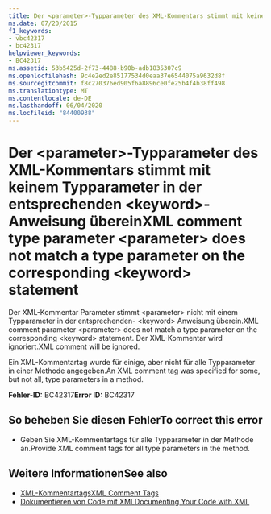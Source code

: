 ```yaml
---
title: Der <parameter>-Typparameter des XML-Kommentars stimmt mit keinem Typparameter in der entsprechenden <keyword>-Anweisung überein
ms.date: 07/20/2015
f1_keywords:
- vbc42317
- bc42317
helpviewer_keywords:
- BC42317
ms.assetid: 53b5425d-2f73-4488-b90b-adb1835307c9
ms.openlocfilehash: 9c4e2ed2e85177534d0eaa37e6544075a9632d8f
ms.sourcegitcommit: f8c270376ed905f6a8896ce0fe25b4f4b38ff498
ms.translationtype: MT
ms.contentlocale: de-DE
ms.lasthandoff: 06/04/2020
ms.locfileid: "84400938"
---
```

# <a name="xml-comment-type-parameter-parameter-does-not-match-a-type-parameter-on-the-corresponding-keyword-statement"></a><span data-ttu-id="491b2-102">Der \<parameter>-Typparameter des XML-Kommentars stimmt mit keinem Typparameter in der entsprechenden \<keyword>-Anweisung überein</span><span class="sxs-lookup"><span data-stu-id="491b2-102">XML comment type parameter \<parameter> does not match a type parameter on the corresponding \<keyword> statement</span></span>
<span data-ttu-id="491b2-103">Der XML-Kommentar Parameter stimmt \<parameter> nicht mit einem Typparameter in der entsprechenden- \<keyword> Anweisung überein.</span><span class="sxs-lookup"><span data-stu-id="491b2-103">XML comment parameter \<parameter> does not match a type parameter on the corresponding \<keyword> statement.</span></span> <span data-ttu-id="491b2-104">Der XML-Kommentar wird ignoriert.</span><span class="sxs-lookup"><span data-stu-id="491b2-104">XML comment will be ignored.</span></span>  
  
 <span data-ttu-id="491b2-105">Ein XML-Kommentartag wurde für einige, aber nicht für alle Typparameter in einer Methode angegeben.</span><span class="sxs-lookup"><span data-stu-id="491b2-105">An XML comment tag was specified for some, but not all, type parameters in a method.</span></span>  
  
 <span data-ttu-id="491b2-106">**Fehler-ID:** BC42317</span><span class="sxs-lookup"><span data-stu-id="491b2-106">**Error ID:** BC42317</span></span>  
  
## <a name="to-correct-this-error"></a><span data-ttu-id="491b2-107">So beheben Sie diesen Fehler</span><span class="sxs-lookup"><span data-stu-id="491b2-107">To correct this error</span></span>  
  
- <span data-ttu-id="491b2-108">Geben Sie XML-Kommentartags für alle Typparameter in der Methode an.</span><span class="sxs-lookup"><span data-stu-id="491b2-108">Provide XML comment tags for all type parameters in the method.</span></span>  
  
## <a name="see-also"></a><span data-ttu-id="491b2-109">Weitere Informationen</span><span class="sxs-lookup"><span data-stu-id="491b2-109">See also</span></span>

- [<span data-ttu-id="491b2-110">XML-Kommentartags</span><span class="sxs-lookup"><span data-stu-id="491b2-110">XML Comment Tags</span></span>](../language-reference/xmldoc/index.md)
- [<span data-ttu-id="491b2-111">Dokumentieren von Code mit XML</span><span class="sxs-lookup"><span data-stu-id="491b2-111">Documenting Your Code with XML</span></span>](../programming-guide/program-structure/documenting-your-code-with-xml.md)
